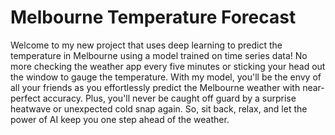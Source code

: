 # Melbourne Temperature Forecast
Welcome to my new project that uses deep learning to predict the temperature in Melbourne using a model trained on time series data! No more checking the weather app every five minutes or sticking your head out the window to gauge the temperature. With my model, you'll be the envy of all your friends as you effortlessly predict the Melbourne weather with near-perfect accuracy. Plus, you'll never be caught off guard by a surprise heatwave or unexpected cold snap again. So, sit back, relax, and let the power of AI keep you one step ahead of the weather.
